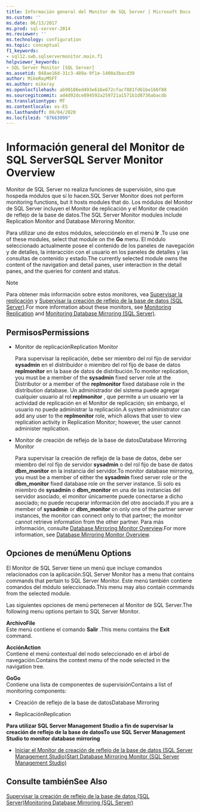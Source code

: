 ```yaml
---
title: Información general del Monitor de SQL Server | Microsoft Docs
ms.custom: ''
ms.date: 06/13/2017
ms.prod: sql-server-2014
ms.reviewer: ''
ms.technology: configuration
ms.topic: conceptual
f1_keywords:
- sql12.swb.sqlservermonitor.main.f1
helpviewer_keywords:
- SQL Server Monitor [SQL Server]
ms.assetid: 048ae16d-31c3-489a-9f1e-1400a3bacd39
author: MikeRayMSFT
ms.author: mikeray
ms.openlocfilehash: ab90186ed493e616e672cfacf881fd61be166f88
ms.sourcegitcommit: ad4d92dce894592a259721a1571b1d8736abacdb
ms.translationtype: MT
ms.contentlocale: es-ES
ms.lasthandoff: 08/04/2020
ms.locfileid: "87663099"
---
```

# <a name="sql-server-monitor-overview"></a><span data-ttu-id="651d8-102">Información general del Monitor de SQL Server</span><span class="sxs-lookup"><span data-stu-id="651d8-102">SQL Server Monitor Overview</span></span>
  <span data-ttu-id="651d8-103">Monitor de SQL Server no realiza funciones de supervisión, sino que hospeda módulos que sí lo hacen.</span><span class="sxs-lookup"><span data-stu-id="651d8-103">SQL Server Monitor does not perform monitoring functions, but it hosts modules that do.</span></span> <span data-ttu-id="651d8-104">Los módulos del Monitor de SQL Server incluyen el Monitor de replicación y el Monitor de creación de reflejo de la base de datos.</span><span class="sxs-lookup"><span data-stu-id="651d8-104">The SQL Server Monitor modules include Replication Monitor and Database Mirroring Monitor.</span></span>  
  
 <span data-ttu-id="651d8-105">Para utilizar uno de estos módulos, selecciónelo en el menú **Ir** .</span><span class="sxs-lookup"><span data-stu-id="651d8-105">To use one of these modules, select that module on the **Go** menu.</span></span> <span data-ttu-id="651d8-106">El módulo seleccionado actualmente posee el contenido de los paneles de navegación y de detalles, la interacción con el usuario en los paneles de detalles y las consultas de contenido y estado.</span><span class="sxs-lookup"><span data-stu-id="651d8-106">The currently selected module owns the content of the navigation and detail panes, user interaction in the detail panes, and the queries for content and status.</span></span>  
  
> [!NOTE]  
>  <span data-ttu-id="651d8-107">Para obtener más información sobre estos monitores, vea [Supervisar la replicación](../../relational-databases/replication/monitoring-replication.md) y [Supervisar la creación de reflejo de la base de datos &#40;SQL Server&#41;](../database-mirroring/database-mirroring-sql-server.md).</span><span class="sxs-lookup"><span data-stu-id="651d8-107">For more information about these monitors, see [Monitoring Replication](../../relational-databases/replication/monitoring-replication.md) and [Monitoring Database Mirroring &#40;SQL Server&#41;](../database-mirroring/database-mirroring-sql-server.md).</span></span>  
  
## <a name="permissions"></a><span data-ttu-id="651d8-108">Permisos</span><span class="sxs-lookup"><span data-stu-id="651d8-108">Permissions</span></span>  
  
-   <span data-ttu-id="651d8-109">Monitor de replicación</span><span class="sxs-lookup"><span data-stu-id="651d8-109">Replication Monitor</span></span>  
  
     <span data-ttu-id="651d8-110">Para supervisar la replicación, debe ser miembro del rol fijo de servidor **sysadmin** en el distribuidor o miembro del rol fijo de base de datos **replmonitor** en la base de datos de distribución.</span><span class="sxs-lookup"><span data-stu-id="651d8-110">To monitor replication, you must be a member of the **sysadmin** fixed server role at the Distributor or a member of the **replmonitor** fixed database role in the distribution database.</span></span> <span data-ttu-id="651d8-111">Un administrador del sistema puede agregar cualquier usuario al rol **replmonitor** , que permite a un usuario ver la actividad de replicación en el Monitor de replicación; sin embargo, el usuario no puede administrar la replicación.</span><span class="sxs-lookup"><span data-stu-id="651d8-111">A system administrator can add any user to the **replmonitor** role, which allows that user to view replication activity in Replication Monitor; however, the user cannot administer replication.</span></span>  
  
-   <span data-ttu-id="651d8-112">Monitor de creación de reflejo de la base de datos</span><span class="sxs-lookup"><span data-stu-id="651d8-112">Database Mirroring Monitor</span></span>  
  
     <span data-ttu-id="651d8-113">Para supervisar la creación de reflejo de la base de datos, debe ser miembro del rol fijo de servidor **sysadmin** o del rol fijo de base de datos **dbm_monitor** en la instancia del servidor.</span><span class="sxs-lookup"><span data-stu-id="651d8-113">To monitor database mirroring, you must be a member of either the **sysadmin** fixed server role or the **dbm_monitor** fixed database role on the server instance.</span></span> <span data-ttu-id="651d8-114">Si solo es miembro de **sysadmin** o **dbm_monitor** en una de las instancias del servidor asociado, el monitor únicamente puede conectarse a dicho asociado; no puede recuperar información del otro asociado.</span><span class="sxs-lookup"><span data-stu-id="651d8-114">If you are a member of **sysadmin** or **dbm_monitor** on only one of the partner server instances, the monitor can connect only to that partner; the monitor cannot retrieve information from the other partner.</span></span> <span data-ttu-id="651d8-115">Para más información, consulte [Database Mirroring Monitor Overview](../database-mirroring/database-mirroring-monitor-overview.md).</span><span class="sxs-lookup"><span data-stu-id="651d8-115">For more information, see [Database Mirroring Monitor Overview](../database-mirroring/database-mirroring-monitor-overview.md).</span></span>  
  
## <a name="menu-options"></a><span data-ttu-id="651d8-116">Opciones de menú</span><span class="sxs-lookup"><span data-stu-id="651d8-116">Menu Options</span></span>  
 <span data-ttu-id="651d8-117">El Monitor de SQL Server tiene un menú que incluye comandos relacionados con la aplicación.</span><span class="sxs-lookup"><span data-stu-id="651d8-117">SQL Server Monitor has a menu that contains commands that pertain to SQL Server Monitor.</span></span> <span data-ttu-id="651d8-118">Este menú también contiene comandos del módulo seleccionado.</span><span class="sxs-lookup"><span data-stu-id="651d8-118">This menu may also contain commands from the selected module.</span></span>  
  
 <span data-ttu-id="651d8-119">Las siguientes opciones de menú pertenecen al Monitor de SQL Server.</span><span class="sxs-lookup"><span data-stu-id="651d8-119">The following menu options pertain to SQL Server Monitor.</span></span>  
  
 <span data-ttu-id="651d8-120">**Archivo**</span><span class="sxs-lookup"><span data-stu-id="651d8-120">**File**</span></span>  
 <span data-ttu-id="651d8-121">Este menú contiene el comando **Salir** .</span><span class="sxs-lookup"><span data-stu-id="651d8-121">This menu contains the **Exit** command.</span></span>  
  
 <span data-ttu-id="651d8-122">**Acción**</span><span class="sxs-lookup"><span data-stu-id="651d8-122">**Action**</span></span>  
 <span data-ttu-id="651d8-123">Contiene el menú contextual del nodo seleccionado en el árbol de navegación.</span><span class="sxs-lookup"><span data-stu-id="651d8-123">Contains the context menu of the node selected in the navigation tree.</span></span>  
  
 <span data-ttu-id="651d8-124">**Go**</span><span class="sxs-lookup"><span data-stu-id="651d8-124">**Go**</span></span>  
 <span data-ttu-id="651d8-125">Contiene una lista de componentes de supervisión</span><span class="sxs-lookup"><span data-stu-id="651d8-125">Contains a list of monitoring components:</span></span>  
  
-   <span data-ttu-id="651d8-126">Creación de reflejo de la base de datos</span><span class="sxs-lookup"><span data-stu-id="651d8-126">Database Mirroring</span></span>  
  
-   <span data-ttu-id="651d8-127">Replicación</span><span class="sxs-lookup"><span data-stu-id="651d8-127">Replication</span></span>  
  
 <span data-ttu-id="651d8-128">**Para utilizar SQL Server Management Studio a fin de supervisar la creación de reflejo de la base de datos**</span><span class="sxs-lookup"><span data-stu-id="651d8-128">**To use SQL Server Management Studio to monitor database mirroring**</span></span>  
  
-   [<span data-ttu-id="651d8-129">Iniciar el Monitor de creación de reflejo de la base de datos &#40;SQL Server Management Studio&#41;</span><span class="sxs-lookup"><span data-stu-id="651d8-129">Start Database Mirroring Monitor &#40;SQL Server Management Studio&#41;</span></span>](../database-mirroring/start-database-mirroring-monitor-sql-server-management-studio.md)  
  
## <a name="see-also"></a><span data-ttu-id="651d8-130">Consulte también</span><span class="sxs-lookup"><span data-stu-id="651d8-130">See Also</span></span>  
 [<span data-ttu-id="651d8-131">Supervisar la creación de reflejo de la base de datos &#40;SQL Server&#41;</span><span class="sxs-lookup"><span data-stu-id="651d8-131">Monitoring Database Mirroring &#40;SQL Server&#41;</span></span>](../database-mirroring/database-mirroring-sql-server.md)  
  
  
